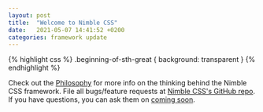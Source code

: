 ```yaml
---
layout: post
title:  "Welcome to Nimble CSS"
date:   2021-05-07 14:41:52 +0200
categories: framework update
---
```



{% highlight css %}
.beginning-of-sth-great {
	background: transparent
}
{% endhighlight %}

Check out the [Philosophy][nimble-philosophy] for more info on the thinking behind the Nimble CSS framework. File all bugs/feature requests at [Nimble CSS's GitHub repo][nimble-gh]. If you have questions, you can ask them on [coming soon][coming-soon].

[nimble-philosophy]: https://www.nimblecss.com/philosophy
[nimble-gh]:   https://github.com/nimblecss/project
[coming-soon]: https://www.nimblecss.com/
